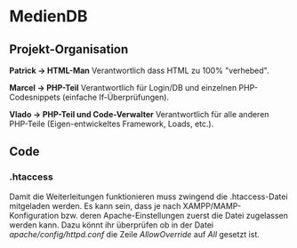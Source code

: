 # MedienDB

## Projekt-Organisation

**Patrick -> HTML-Man**
Verantwortlich dass HTML zu 100% "verhebed".

**Marcel -> PHP-Teil**
Verantwortlich für Login/DB und einzelnen PHP-Codesnippets (einfache If-Überprüfungen).

**Vlado -> PHP-Teil und Code-Verwalter**
Verantwortlich für alle anderen PHP-Teile (Eigen-entwickeltes Framework, Loads, etc.).

## Code

### .htaccess
Damit die Weiterleitungen funktionieren muss zwingend die .htaccess-Datei mitgeladen werden. Es kann sein, dass je nach XAMPP/MAMP-Konfiguration bzw. deren Apache-Einstellungen zuerst die Datei zugelassen werden kann.
Dazu könnt ihr überprüfen ob in der Datei *apache/config/httpd.conf* die Zeile *AllowOverride* auf *All* gesetzt ist.


